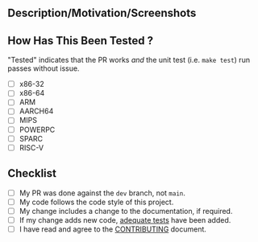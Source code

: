 
## Description/Motivation/Screenshots

<!-- Describe technically what your patch does. -->
<!-- Why is this change required? What problem does it solve? -->
<!-- Why is this patch will make a better world? -->
<!-- How does this look? Add a screenshot if you can -->


## How Has This Been Tested ?

"Tested" indicates that the PR works *and* the unit test (i.e. `make test`) run passes without issue.

 * [ ] x86-32
 * [ ] x86-64
 * [ ] ARM
 * [ ] AARCH64
 * [ ] MIPS        
 * [ ] POWERPC     
 * [ ] SPARC       
 * [ ] RISC-V 
  
## Checklist

<!-- N.B.: Your patch won't be reviewed unless fulfilling the following base requirements: -->
<!--- Put an `x` in all the boxes that are complete, or that don't apply -->
- [ ] My PR was done against the `dev` branch, not `main`.
- [ ] My code follows the code style of this project.
- [ ] My change includes a change to the documentation, if required.
- [ ] If my change adds new code, [adequate tests](https://hugsy.github.io/gef/testing) have been added.
- [ ] I have read and agree to the [CONTRIBUTING](https://github.com/hugsy/gef/blob/main/.github/CONTRIBUTING.md) document.
